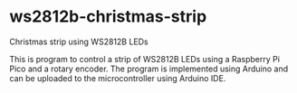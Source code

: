 # ws2812b-christmas-strip
Christmas strip using WS2812B LEDs

This is program to control a strip of WS2812B LEDs using a Raspberry Pi Pico and a rotary encoder. The program is implemented using Arduino and can be uploaded to the microcontroller using Arduino IDE.
